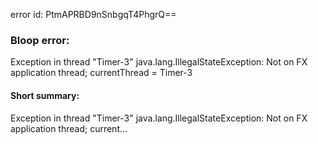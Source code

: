 error id: PtmAPRBD9nSnbgqT4PhgrQ==
### Bloop error:

Exception in thread "Timer-3" java.lang.IllegalStateException: Not on FX application thread; currentThread = Timer-3
#### Short summary: 

Exception in thread "Timer-3" java.lang.IllegalStateException: Not on FX application thread; current...